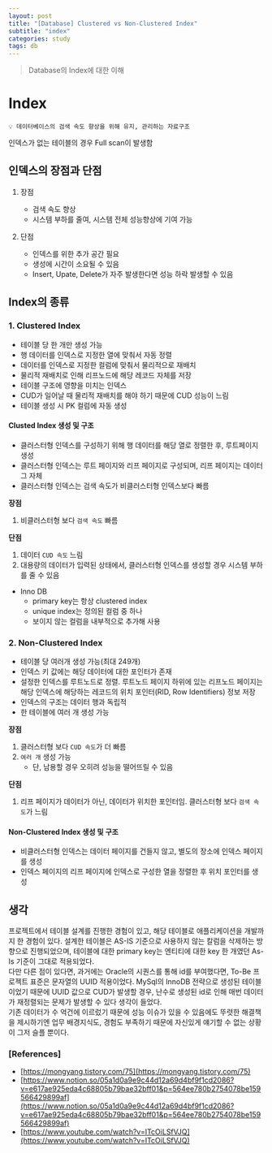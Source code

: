 ```yaml
---
layout: post
title: "[Database] Clustered vs Non-Clustered Index"
subtitle: "index"
categories: study
tags: db
---
```


> Database의 Index에 대한 이해


# Index
```
💡 데이터베이스의 검색 속도 향상을 위해 유지, 관리하는 자료구조
```

인덱스가 없는 테이블의 경우 Full scan이 발생함

## 인덱스의 장점과 단점
1. 장점
    - 검색 속도 향상
    - 시스템 부하를 줄여, 시스템 전체 성능향상에 기여 가능

2. 단점
    - 인덱스를 위한 추가 공간 필요
    - 생성에 시간이 소요될 수 있음
    - Insert, Upate, Delete가 자주 발생한다면 성능 하락 발생할 수 있음


## Index의 종류
### 1. Clustered Index
- 테이블 당 한 개만 생성 가능
- 행 데이터를 인덱스로 지정한 열에 맞춰서 자동 정렬
- 데이터를 인덱스로 지정한 컬럼에 맞춰서 물리적으로 재배치
- 물리적 재배치로 인해 리프노드에 해당 레코드 자체를 저장
- 테이블 구조에 영향을 미치는 인덱스
- CUD가 일어날 때 물리적 재배치를 해야 하기 때문에 CUD 성능이 느림
- 테이블 생성 시 PK 컬럼에 자동 생성

#### Clusted Index 생성 및 구조
- 클러스터형 인덱스를 구성하기 위해 행 데이터를 해당 열로 정렬한 후, 루트페이지 생성
- 클러스터형 인덱스는 루트 페이지와 리프 페이지로 구성되며, 리프 페이지는 데이터 그 자체
- 클러스터형 인덱스는 검색 속도가 비클러스터형 인덱스보다 빠름

**장점**  
1. 비클러스터형 보다 `검색 속도` 빠름

**단점**  
1. 데이터 `CUD 속도` 느림
2. 대용량의 데이터가 입력된 상태에서, 클러스터형 인덱스를 생성할 경우 시스템 부하를 줄 수 있음

- Inno DB
    + primary key는 항상 clustered index
    + unique index는 정의된 컬럼 중 하나
    + 보이지 않는 컬럼을 내부적으로 추가해 사용

### 2. Non-Clustered Index
- 테이블 당 여러개 생성 가능(최대 249개)
- 인덱스 키 값에는 해당 데이터에 대한 포인터가 존재
- 설정한 인덱스를 루트노드로 정렬. 루트노드 페이지 하위에 있는 리프노드 페이지는 해당 인덱스에 해당하는 레코드의 위치 포인터(RID, Row Identifiers) 정보 저장
- 인덱스의 구조는 데이터 행과 독립적
- 한 테이블에 여러 개 생성 가능

**장점**  
1. 클러스터형 보다 `CUD 속도`가 더 빠름
2. `여러 개` 생성 가능
    - 단, 남용할 경우 오히려 성능을 떨어뜨릴 수 있음

**단점**  
1. 리프 페이지가 데이터가 아닌, 데이터가 위치한 포인터임. 클러스터형 보다 `검색 속도`가 느림

#### Non-Clustered Index 생성 및 구조
- 비클러스터형 인덱스는 데이터 페이지를 건들지 않고, 별도의 장소에 인덱스 페이지를 생성
- 인덱스 페이지의 리프 페이지에 인덱스로 구성한 열을 정렬한 후 위치 포인터를 생성



## 생각
프로젝트에서 테이블 설계를 진행한 경험이 있고, 해당 테이블로 애플리케이션을 개발까지 한 경험이 있다. 설계한 테이블은 AS-IS 기준으로 사용하지 않는 칼럼을 삭제하는 방향으로 진행되었으며, 테이블에 대한 primary key는 엔티티에 대한 key 한 개였던 As-Is 기준이 그대로 적용되었다.  
다만 다른 점이 있다면, 과거에는 Oracle의 시퀀스를 통해 id를 부여했다면, To-Be 프로젝트 표준은 문자열의 UUID 적용이었다. MySql의 InnoDB 전략으로 생성된 테이블이었기 때문에 UUID 값으로 CUD가 발생할 경우, 난수로 생성된 id로 인해 매번 데이터가 재정렬되는 문제가 발생할 수 있다 생각이 들었다.  
기존 데이터가 수 억건에 이르렀기 때문에 성능 이슈가 있을 수 있음에도 뚜렷한 해결책을 제시하기엔 업무 배경지식도, 경험도 부족하기 때문에 자신있게 얘기할 수 없는 상황이 그저 슬플 뿐이다.


### [References]
- [https://mongyang.tistory.com/75](https://mongyang.tistory.com/75)
- [https://www.notion.so/05a1d0a9e9c44d12a69d4bf9f1cd2086?v=e617ae925eda4c68805b79bae32bff01&p=564ee780b2754078be159566429899af](https://www.notion.so/05a1d0a9e9c44d12a69d4bf9f1cd2086?v=e617ae925eda4c68805b79bae32bff01&p=564ee780b2754078be159566429899af)
- [https://www.youtube.com/watch?v=ITcOiLSfVJQ](https://www.youtube.com/watch?v=ITcOiLSfVJQ)